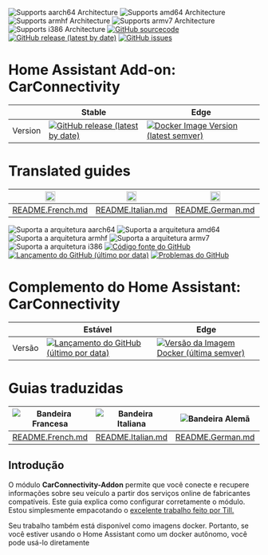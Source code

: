 ![Supports aarch64 Architecture][aarch64-shield]
![Supports amd64 Architecture][amd64-shield]
![Supports armhf Architecture][armhf-shield]
![Supports armv7 Architecture][armv7-shield]
![Supports i386 Architecture][i386-shield]
[![GitHub sourcecode](https://img.shields.io/badge/Source-GitHub-green)](https://github.com/Pulpyyyy/carconnectivity-addon/)
[![GitHub release (latest by date)](https://img.shields.io/github/v/release/Pulpyyyy/carconnectivity-addon)](https://github.com/Pulpyyyy/carconnectivity-addon/releases/latest)
[![GitHub issues](https://img.shields.io/github/issues/Pulpyyyy/carconnectivity-addon)](https://github.com/Pulpyyyy/carconnectivity-addon/issues)

[aarch64-shield]: https://img.shields.io/badge/aarch64-yes-green.svg
[amd64-shield]: https://img.shields.io/badge/amd64-yes-green.svg
[armhf-shield]: https://img.shields.io/badge/armhf-yes-green.svg
[armv7-shield]: https://img.shields.io/badge/armv7-yes-green.svg
[i386-shield]: https://img.shields.io/badge/i386-yes-green.svg

# Home Assistant Add-on: CarConnectivity

|         | Stable                                                                                                                         | Edge                                                                                                                                         |
| ------- | ------------------------------------------------------------------------------------------------------------------------------ | -------------------------------------------------------------------------------------------------------------------------------------------- |
| Version | [![GitHub release (latest by date)](https://img.shields.io/docker/v/pulpyyyy/carconnectivity-addon-amd64?&sort=date&label=&style=for-the-badge)](https://github.com/pulpyyyy/carconnectivity-addon/releases) | [![Docker Image Version (latest semver)](https://img.shields.io/docker/v/pulpyyyy/carconnectivity-addon-edge-amd64?&sort=date&label=&style=for-the-badge)](https://github.com/Pulpyyyy/carconnectivity-addon/blob/main/carconnectivity-addon-edge/CHANGELOG.md) |

# Translated guides

| <img src="https://upload.wikimedia.org/wikipedia/commons/thumb/c/c3/Flag_of_France.svg/1280px-Flag_of_France.svg.png" width="20"/> | <img src="https://upload.wikimedia.org/wikipedia/commons/thumb/0/03/Flag_of_Italy.svg/1280px-Flag_of_Italy.svg.png" width="20"/> | <img src="https://upload.wikimedia.org/wikipedia/commons/thumb/b/ba/Flag_of_Germany.svg/1280px-Flag_of_Germany.svg.png" width="20"/> | <img src="https://upload.wikimedia.org/wikipedia/commons/thumb/9/9a/Flag_of_Spain.svg/1280px-Flag_of_Spain.svg.png" width="20"/> | <img src="https://upload.wikimedia.org/wikipedia/commons/thumb/1/12/Flag_of_Poland.svg/1280px-Flag_of_Poland.svg.png" width="20"/> | <img src="https://upload.wikimedia.org/wikipedia/commons/thumb/5/5c/Flag_of_Portugal.svg/1280px-Flag_of_Portugal.svg.png" width="20"/> |
|------------------------------------------------|------------------------------------------------|------------------------------------------------|------------------------------------------------|------------------------------------------------|------------------------------------------------|
| [README.French.md](https://github.com/Pulpyyyy/carconnectivity-addon/blob/main/README.French.md) | [README.Italian.md](https://github.com/Pulpyyyy/carconnectivity-addon/blob/main/README.Italian.md) | [README.German.md](https://github.com/Pulpyyyy/carconnectivity-addon/blob/main/README.German.md) | [README.Spanish.md](https://github.com/Pulpyyyy/carconnectivity-addon/blob/main/README.Spanish.md) | [README.Polish.md](https://github.com/Pulpyyyy/carconnectivity-addon/blob/main/README.Polish.md) | [README.Portuguese.md](https://github.com/Pulpyyyy/carconnectivity-addon/blob/main/README.Portuguese.md) |


![Suporta a arquitetura aarch64][aarch64-shield]
![Suporta a arquitetura amd64][amd64-shield]
![Suporta a arquitetura armhf][armhf-shield]
![Suporta a arquitetura armv7][armv7-shield]
![Suporta a arquitetura i386][i386-shield]
[![Código fonte do GitHub](https://img.shields.io/badge/Source-GitHub-green)](https://github.com/Pulpyyyy/carconnectivity-addon/)
[![Lançamento do GitHub (último por data)](https://img.shields.io/github/v/release/Pulpyyyy/carconnectivity-addon)](https://github.com/Pulpyyyy/carconnectivity-addon/releases/latest)
[![Problemas do GitHub](https://img.shields.io/github/issues/Pulpyyyy/carconnectivity-addon)](https://github.com/Pulpyyyy/carconnectivity-addon/issues)

[aarch64-shield]: https://img.shields.io/badge/aarch64-sim-green.svg
[amd64-shield]: https://img.shields.io/badge/amd64-sim-green.svg
[armhf-shield]: https://img.shields.io/badge/armhf-sim-green.svg
[armv7-shield]: https://img.shields.io/badge/armv7-sim-green.svg
[i386-shield]: https://img.shields.io/badge/i386-sim-green.svg

# Complemento do Home Assistant: CarConnectivity

|         | Estável                                                                                                                         | Edge                                                                                                                                         |
| ------- | ------------------------------------------------------------------------------------------------------------------------------ | -------------------------------------------------------------------------------------------------------------------------------------------- |
| Versão | [![Lançamento do GitHub (último por data)](https://img.shields.io/docker/v/pulpyyyy/carconnectivity-addon-amd64?&sort=date&label=&style=for-the-badge)](https://github.com/pulpyyyy/carconnectivity-addon/releases) | [![Versão da Imagem Docker (última semver)](https://img.shields.io/docker/v/pulpyyyy/carconnectivity-addon-edge-amd64?&sort=date&label=&style=for-the-badge)](https://github.com/Pulpyyyy/carconnectivity-addon/blob/main/carconnectivity-addon-edge/CHANGELOG.md) |

# Guias traduzidas

| ![Bandeira Francesa](https://upload.wikimedia.org/wikipedia/commons/thumb/c/c3/Flag_of_France.svg/1280px-Flag_of_France.svg.png) | ![Bandeira Italiana](https://upload.wikimedia.org/wikipedia/commons/thumb/0/03/Flag_of_Italy.svg/1280px-Flag_of_Italy.svg.png) | ![Bandeira Alemã](https://upload.wikimedia.org/wikipedia/commons/thumb/b/ba/Flag_of_Germany.svg/1280px-Flag_of_Germany.svg.png) | ![Bandeira Espanhola](https://upload.wikimedia.org/wikipedia/commons/thumb/9/9a/Flag_of_Spain.svg/1280px-Flag_of_Spain.svg.png) | ![Bandeira Polonesa](https://upload.wikimedia.org/wikipedia/commons/thumb/1/12/Flag_of_Poland.svg/1280px-Flag_of_Poland.svg.png) | ![Bandeira Portuguesa](https://upload.wikimedia.org/wikipedia/commons/thumb/5/5c/Flag_of_Portugal.svg/1280px-Flag_of_Portugal.svg.png) |
|---------|-----------|-----------|-----------|-----------|-----------|
| [README.French.md](https://github.com/Pulpyyyy/carconnectivity-addon/blob/main/README.French.md) | [README.Italian.md](https://github.com/Pulpyyyy/carconnectivity-addon/blob/main/README.Italian.md) | [README.German.md](https://github.com/Pulpyyyy/carconnectivity-addon/blob/main/README.German.md) | [README.Spanish.md](https://github.com/Pulpyyyy/carconnectivity-addon/blob/main/README.Spanish.md) | [README.Polish.md](https://github.com/Pulpyyyy/carconnectivity-addon/blob/main/README.Polish.md) | [README.Portuguese.md](https://github.com/Pulpyyyy/carconnectivity-addon/blob/main/README.Portuguese.md) |

## Introdução

O módulo **CarConnectivity-Addon** permite que você conecte e recupere informações sobre seu veículo a partir dos serviços online de fabricantes compatíveis. Este guia explica como configurar corretamente o módulo.  
Estou simplesmente empacotando o [excelente trabalho feito por Till.](https://github.com/tillsteinbach/CarConnectivity)

Seu trabalho também está disponível como imagens docker. Portanto, se você estiver usando o Home Assistant como um docker autônomo, você pode usá-lo diretamente